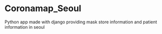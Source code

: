 # Coronamap_Seoul
Python app made with django providing mask store information and patient information in seoul
